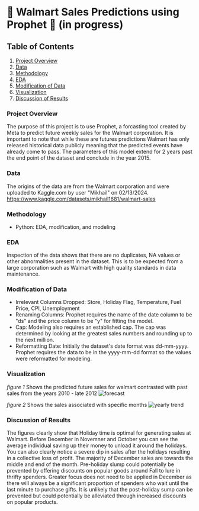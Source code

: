 # 🏬 Walmart Sales Predictions using Prophet 🏬 (in progress)

## Table of Contents
1. [Project Overview](#project-overview)
2. [Data](#data)
3. [Methodology](#Methodology)
4. [EDA](#EDA)
5. [Modification of Data](#modification-of-data)
6. [Visualization](#visualization)
7. [Discussion of Results](#Discussion-of-Results)


### Project Overview
The purpose of this project is to use Prophet, a forcasting tool created by Meta to predict future weekly sales for the Walmart corporation. It is important to note that while these are futures predictions Walmart has only released historical data publicly meaning that the predicted events have already come to pass. The parameters of this model extend for 2 years past the end point of the dataset and conclude in the year 2015.


### Data
The origins of the data are from the Walmart corporation and were uploaded to Kaggle.com by user "Mikhail" on 02/13/2024.
https://www.kaggle.com/datasets/mikhail1681/walmart-sales

### Methodology
- Python: EDA, modification, and modeling


### EDA
Inspection of the data shows that there are no duplicates, NA values or other abnormalities present in the dataset. This is to be expected from a large corporation such as Walmart with high quality standards in data maintenance.

### Modification of Data
- Irrelevant Columns Dropped: Store, Holiday Flag, Temperature, Fuel Price, CPI, Unemployment
- Renaming Columns: Prophet requires the name of the date column to be "ds" and the price column to be "y" for fitting the model.
- Cap: Modeling also requires an established cap. The cap was determined by looking at the greatest sales numbers and rounding up to the next million.
- Reformatting Date: Initially the dataset's date format was dd-mm-yyyy. Prophet requires the data to be in the yyyy-mm-dd format so the values were reformatted for modeling. 


### Visualization
*figure 1* Shows the predicted future sales for walmart contrasted with past sales from the years 2010 - late 2012
![forecast](https://github.com/DanielWrightGIT/Walmart-sales-predictions/assets/158070869/c703a44c-629d-4ef7-a6e9-4a10ff27b402)

*figure 2* Shows the sales associated with specific months
![yearly trend](https://github.com/DanielWrightGIT/Walmart-sales-predictions/assets/158070869/fcfcc527-2c7c-438b-96f8-ae9785e05676)


### Discussion of Results
  The figures clearly show that Holiday time is optimal for generating sales at Walmart. Before December in Novemner and October you can see the average individual saving up their money to unload it around the holidays. You can also clearly notice a severe dip in sales after the holidays resulting in a collective loss of profit. 
  The majority of December sales are towards the middle and end of the month. Pre-holiday slump could potentially be prevented by offering discounts on popular goods around Fall to lure in thrifty spenders. Greater focus does not need to be applied in December as there will always be a significant proportion of spenders who wait until the last minute to purchase gifts. It is unlikely that the post-holiday sump can be prevented but could potentially be alleviated through increased discounts on popular products. 
